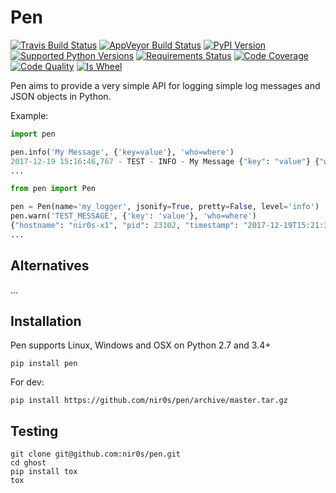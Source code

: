 Pen
===

[![Travis Build Status](https://travis-ci.org/nir0s/pen.svg?branch=master)](https://travis-ci.org/nir0s/pen)
[![AppVeyor Build Status](https://ci.appveyor.com/api/projects/status/kuf0x8j62kts1bpg/branch/master?svg=true)](https://ci.appveyor.com/project/nir0s/pen)
[![PyPI Version](http://img.shields.io/pypi/v/ghost.svg)](http://img.shields.io/pypi/v/ghost.svg)
[![Supported Python Versions](https://img.shields.io/pypi/pyversions/ghost.svg)](https://img.shields.io/pypi/pyversions/ghost.svg)
[![Requirements Status](https://requires.io/github/nir0s/pen/requirements.svg?branch=master)](https://requires.io/github/nir0s/pen/requirements/?branch=master)
[![Code Coverage](https://codecov.io/github/nir0s/pen/coverage.svg?branch=master)](https://codecov.io/github/nir0s/pen?branch=master)
[![Code Quality](https://landscape.io/github/nir0s/pen/master/landscape.svg?style=flat)](https://landscape.io/github/nir0s/pen)
[![Is Wheel](https://img.shields.io/pypi/wheel/ghost.svg?style=flat)](https://pypi.python.org/pypi/ghost)


Pen aims to provide a very simple API for logging simple log messages and JSON objects in Python.


Example:

```python
import pen

pen.info('My Message', {'key=value'}, 'who=where')
2017-12-19 15:16:46,767 - TEST - INFO - My Message {"key": "value"} {"who": "where"}
...

```

```python
from pen import Pen

pen = Pen(name='my_logger', jsonify=True, pretty=False, level='info')
pen.warn('TEST_MESSAGE', {'key': 'value'}, 'who=where')
{"hostname": "nir0s-x1", "pid": 23102, "timestamp": "2017-12-19T15:21:32.562337", "message": "TEST_MESSAGE", "who": "where", "level": "warning", "key": "value", "name": "my_logger"}
...

```


## Alternatives

...

## Installation

Pen supports Linux, Windows and OSX on Python 2.7 and 3.4+

```shell
pip install pen
```

For dev:

```shell
pip install https://github.com/nir0s/pen/archive/master.tar.gz
```

## Testing

```shell
git clone git@github.com:nir0s/pen.git
cd ghost
pip install tox
tox
```
